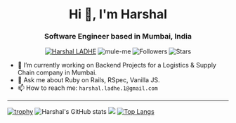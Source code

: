 <h1 align="center">Hi 👋, I'm Harshal</h1>
<h3 align="center">Software Engineer based in Mumbai, India</h3>
<div align="center">
  
  [![Harshal LADHE](https://img.shields.io/badge/Harshal-LADHE-blue.svg)](https://shields.io/)
  <img src="https://komarev.com/ghpvc/?username=shivam091&label=Profile%20views&color=0e75b6&style=flat" alt="mule-me" /> 
  ![Followers](https://img.shields.io/github/followers/shivam091) 
  ![Stars](https://img.shields.io/github/stars/shivam091?label=Profile%20Stars&logo=Profile%20stars) 

</div>

- 🔭  I’m currently working on Backend Projects for a Logistics & Supply Chain company in Mumbai.
- 💬 Ask me about Ruby on Rails, RSpec, Vanilla JS.
- 📫 How to reach me: `harshal.ladhe.1@gmail.com`

------------------------------

[![trophy](https://github-profile-trophy.vercel.app/?username=shivam091&margin-w=8)](https://github.com/ryo-ma/github-profile-trophy)
![Harshal's GitHub stats](https://github-readme-stats.vercel.app/api?username=shivam091&show_icons=true&include_all_commits=true&count_private=true&show=reviews,discussions_started,discussions_answered,prs_merged,prs_merged_percentage)
![](https://github-readme-streak-stats.herokuapp.com/?user=shivam091&theme=light&hide_border=false)
[![Top Langs](https://github-readme-stats.vercel.app/api/top-langs/?username=shivam091&layout=pie)](https://github.com/anuraghazra/github-readme-stats)
